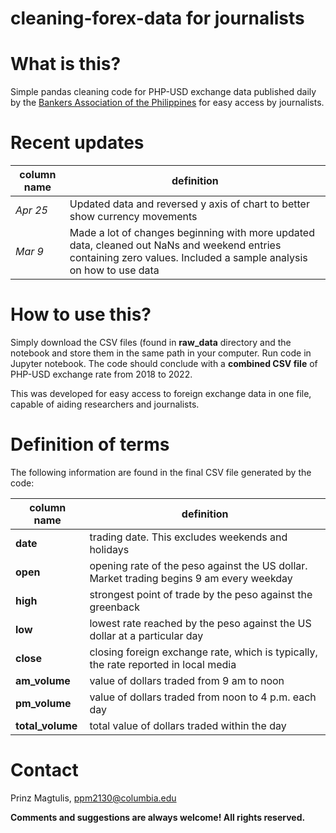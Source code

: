 # cleaning-forex-data for journalists

# What is this?
Simple pandas cleaning code for PHP-USD exchange data published daily by the [Bankers Association of the Philippines](https://bap.org.ph/) for easy access by
journalists.

# Recent updates
|column name|definition|
|---|---|
|*Apr 25*|Updated data and reversed y axis of chart to better show currency movements| 
|*Mar 9*|Made a lot of changes beginning with more updated data, cleaned out NaNs and weekend entries containing zero values. Included a sample analysis on how to use data| 

# How to use this?

Simply download the CSV files (found in **raw_data** directory and the notebook and store them in the same path in your computer. Run code in Jupyter notebook. The 
code should conclude with a **combined CSV file** of PHP-USD exchange rate from 2018 to 2022.

This was developed for easy access to foreign exchange data in one file, capable of aiding researchers and journalists.

# Definition of terms

The following information are found in the final CSV file generated by the code:

|column name|definition|
|---|---|
|**date**|trading date. This excludes weekends and holidays| 
|**open**|opening rate of the peso against the US dollar. Market trading begins 9 am every weekday|
|**high**|strongest point of trade by the peso against the greenback|
|**low**|lowest rate reached by the peso against the US dollar at a particular day|  
|**close**|closing foreign exchange rate, which is typically, the rate reported in local media|
|**am_volume**|value of dollars traded from 9 am to noon| 
|**pm_volume**|value of dollars traded from noon to 4 p.m. each day|  
|**total_volume**|total value of dollars traded within the day|     

# Contact

Prinz Magtulis, [ppm2130@columbia.edu](mailto:ppm2130@columbia.edu)

**Comments and suggestions are always welcome! All rights reserved.**
